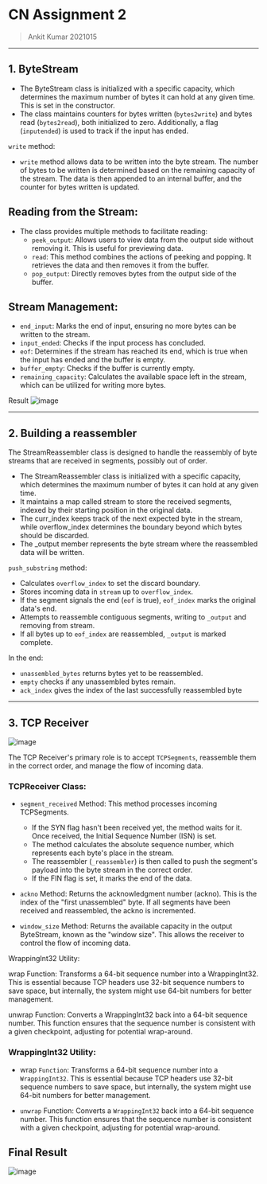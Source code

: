 # CN Assignment 2 
> Ankit Kumar 2021015

---
## 1. ByteStream

- The ByteStream class is initialized with a specific capacity, which determines the maximum number of bytes it can hold at any given time. This is set in the constructor.
- The class maintains counters for bytes written (`bytes2write`) and bytes read (`bytes2read`), both initialized to zero. Additionally, a flag (`inputended`) is used to track if the input has ended.

`write` method:
- `write` method allows data to be written into the byte stream. The number of bytes to be written is determined based on the remaining capacity of the stream. The data is then appended to an internal buffer, and the counter for bytes written is updated.

## Reading from the Stream:
* The class provides multiple methods to facilitate reading:
    + `peek_output`: Allows users to view data from the output side without removing it. This is useful for previewing data.
    + `read`: This method combines the actions of peeking and popping. It retrieves the data and then removes it from the buffer.
    + `pop_output`: Directly removes bytes from the output side of the buffer.

## Stream Management:
- `end_input`: Marks the end of input, ensuring no more bytes can be written to the stream.
- `input_ended`: Checks if the input process has concluded.
- `eof`: Determines if the stream has reached its end, which is true when the input has ended and the buffer is empty.
- `buffer_empty`: Checks if the buffer is currently empty.
- `remaining_capacity`: Calculates the available space left in the stream, which can be utilized for writing more bytes.

Result
![image](https://github.com/ankitkat042/DES102-Assignments/assets/79627254/b3e3accb-eeaf-4d10-9d34-8bccae7f31e5)

--- 

## 2. Building a reassembler

The StreamReassembler class is designed to handle the reassembly of byte streams that are received in segments, possibly out of order. 

- The StreamReassembler class is initialized with a specific capacity, which determines the maximum number of bytes it can hold at any given time.
- It maintains a map called stream to store the received segments, indexed by their starting position in the original data.
- The curr_index keeps track of the next expected byte in the stream, while overflow_index determines the boundary beyond which bytes should be discarded.
- The _output member represents the byte stream where the reassembled data will be written.

`push_substring` method:

+ Calculates `overflow_index` to set the discard boundary.
+ Stores incoming data in `stream` up to `overflow_index`.
+ If the segment signals the end (`eof` is true), `eof_index` marks the original data's end.
+ Attempts to reassemble contiguous segments, writing to `_output` and removing from stream.
+ If all bytes up to `eof_index` are reassembled, `_output` is marked complete.

In the end:
- `unassembled_bytes` returns bytes yet to be reassembled.
- `empty` checks if any unassembled bytes remain.
- `ack_index` gives the index of the last successfully reassembled byte

--- 

## 3. TCP Receiver

![image](https://github.com/ankitkat042/DES102-Assignments/assets/79627254/9bf28c19-beef-4097-9628-fa625006a7cd)

The TCP Receiver's primary role is to accept `TCPSegments`, reassemble them in the correct order, and manage the flow of incoming data. 

### TCPReceiver Class:

+ `segment_received` Method: This method processes incoming TCPSegments.

    - If the SYN flag hasn't been received yet, the method waits for it. Once received, the Initial Sequence Number (ISN) is set.
    - The method calculates the absolute sequence number, which represents each byte's place in the stream.
    - The reassembler (`_reassembler`) is then called to push the segment's payload into the byte stream in the correct order.
    - If the FIN flag is set, it marks the end of the data.

+ `ackno` Method: Returns the acknowledgment number (ackno). This is the index of the "first unassembled" byte. If all segments have been received and reassembled, the ackno is incremented.

+ `window_size` Method: Returns the available capacity in the output ByteStream, known as the "window size". This allows the receiver to control the flow of incoming data.

WrappingInt32 Utility:

wrap Function: Transforms a 64-bit sequence number into a WrappingInt32. This is essential because TCP headers use 32-bit sequence numbers to save space, but internally, the system might use 64-bit numbers for better management.

unwrap Function: Converts a WrappingInt32 back into a 64-bit sequence number. This function ensures that the sequence number is consistent with a given checkpoint, adjusting for potential wrap-around.

### WrappingInt32 Utility:

- wrap `Function`: Transforms a 64-bit sequence number into a `WrappingInt32`. This is essential because TCP headers use 32-bit sequence numbers to save space, but internally, the system might use 64-bit numbers for better management.

- `unwrap` Function: Converts a `WrappingInt32` back into a 64-bit sequence number. This function ensures that the sequence number is consistent with a given checkpoint, adjusting for potential wrap-around.


## Final Result

![image](https://github.com/community/community/assets/79627254/4ac86e00-7fd0-498f-a9f8-cb94f4526b20)
